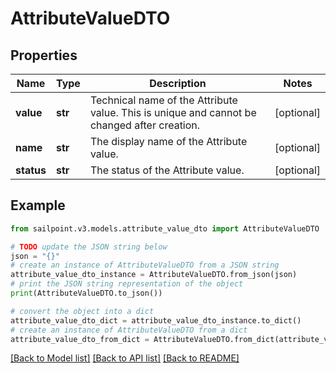 # AttributeValueDTO


## Properties

Name | Type | Description | Notes
------------ | ------------- | ------------- | -------------
**value** | **str** | Technical name of the Attribute value. This is unique and cannot be changed after creation. | [optional] 
**name** | **str** | The display name of the Attribute value. | [optional] 
**status** | **str** | The status of the Attribute value. | [optional] 

## Example

```python
from sailpoint.v3.models.attribute_value_dto import AttributeValueDTO

# TODO update the JSON string below
json = "{}"
# create an instance of AttributeValueDTO from a JSON string
attribute_value_dto_instance = AttributeValueDTO.from_json(json)
# print the JSON string representation of the object
print(AttributeValueDTO.to_json())

# convert the object into a dict
attribute_value_dto_dict = attribute_value_dto_instance.to_dict()
# create an instance of AttributeValueDTO from a dict
attribute_value_dto_from_dict = AttributeValueDTO.from_dict(attribute_value_dto_dict)
```
[[Back to Model list]](../README.md#documentation-for-models) [[Back to API list]](../README.md#documentation-for-api-endpoints) [[Back to README]](../README.md)


